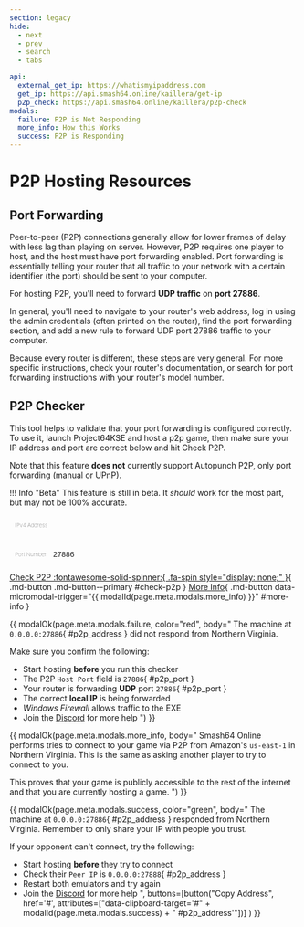 ```yaml
---
section: legacy
hide:
  - next
  - prev
  - search
  - tabs

api:
  external_get_ip: https://whatismyipaddress.com
  get_ip: https://api.smash64.online/kaillera/get-ip
  p2p_check: https://api.smash64.online/kaillera/p2p-check
modals:
  failure: P2P is Not Responding
  more_info: How this Works
  success: P2P is Responding
---
```


# P2P Hosting Resources 
<style>
  .md-input-field {
    align-items: center;
    background-color: var(--md-code-bg-color);
    border-radius: .1rem;
    border: 0 solid;
    box-shadow: var(--md-shadow-z1);
    color: var(--md-default-fg-color);
    display: flex;
    padding: .6rem;
    width: 100%;
  }

  .md-input-field .prefix {
    border: 0 solid;
    flex-shrink: 0;
    font-weight: lighter;
    font-size: .6rem;
    padding-right: .6rem;
  }

  .md-input-field input {
    background-color: var(--md-code-bg-color);
    border: 0 solid;
    color: var(--md-default-fg-color);
    flex-grow: 1;
  }

  .md-input-field .suffix {
    border: 0 solid;
    flex-shrink: 0;
    font-weight: lighter;
    font-size: .6rem;
    padding-left: .6rem;
  }
</style>

## Port Forwarding

Peer-to-peer (P2P) connections generally allow for lower frames of delay with less lag than playing on server. However, P2P requires one player to host, and the host must have port forwarding enabled. Port forwarding is essentially telling your router that all traffic to your network with a certain identifier (the port) should be sent to your computer. 

For hosting P2P, you'll need to forward **UDP traffic** on **port 27886**.

In general, you'll need to navigate to your router's web address, log in using the admin credentials (often printed on the router), find the port forwarding section, and add a new rule to forward UDP port 27886 traffic to your computer.

Because every router is different, these steps are very general. For more specific instructions, check your router's documentation, or search for port forwarding instructions with your router's model number.

## P2P Checker

This tool helps to validate that your port forwarding is configured correctly. To use it, launch Project64KSE and host a p2p game, then make sure your IP address and port are correct below and hit Check P2P.

Note that this feature **does not** currently support Autopunch P2P, only port forwarding (manual or UPnP).

!!! Info "Beta"
    This feature is still in beta. It *should* work for the most part, but may not be 100% accurate.
<p markdown="1">
<div markdown="1">
  <div class="md-input-field" markdown="1">
    <span class="prefix">IPv4 Address</span>
    <input type="text" id="p2p-ipv4">
    <span class="suffix" id="refresh-ip-button" style="display: none;">[:fontawesome-solid-arrows-rotate:](javascript:getIPv4(true))</span>
    <span class="suffix" id="get-ip-button" style="display: none;">[Get IP]({{ page.meta.api.external_get_ip }}){ target='_blank' }</span>
  </div>
<p></p>
  <div class="md-input-field">
    <span class="prefix">Port Number</span>
    <input type="number" id="p2p-port" min="1025" max="65535" value="27886" placeholder="27886">
  </div>
</div>
</p>

[Check P2P :fontawesome-solid-spinner:{ .fa-spin style="display: none;" }](javascript:checkP2P();){ .md-button .md-button--primary #check-p2p }
[More Info](#){ .md-button data-micromodal-trigger="{{ modalId(page.meta.modals.more_info) }}" #more-info }

{{ modalOk(page.meta.modals.failure, color="red", body="
The machine at `0.0.0.0:27886`{ #p2p_address } did not respond from Northern Virginia.

Make sure you confirm the following:

- Start hosting **before** you run this checker
- The P2P `Host Port` field is `27886`{ #p2p_port }
- Your router is forwarding **UDP** port `27886`{ #p2p_port }
- The correct **local IP** is being forwarded
- *Windows Firewall* allows traffic to the EXE
- Join the [Discord](https://discord.gg/ssb64) for more help
") }}

{{ modalOk(page.meta.modals.more_info, body="
Smash64 Online performs tries to connect to your game via P2P from Amazon's `us-east-1`
in Northern Virginia. This is the same as asking another player to try to connect to you.

This proves that your game is publicly accessible to the rest of the internet and that you
are currently hosting a game.
") }}

{{ modalOk(page.meta.modals.success, color="green", body="
The machine at `0.0.0.0:27886`{ #p2p_address } responded from Northern Virginia.
Remember to only share your IP with people you trust.

If your opponent can't connect, try the following:

- Start hosting **before** they try to connect
- Check their `Peer IP` is `0.0.0.0:27888`{ #p2p_address }
- Restart both emulators and try again
- Join the [Discord](https://discord.gg/ssb64) for more help
", buttons=[button("Copy Address", href='#', attributes=["data-clipboard-target='#" + modalId(page.meta.modals.success) + " #p2p_address'"])] ) }}

<script>
  function checkP2P() {
    var button = document.querySelector('#check-p2p span');
    button.style.display = 'inherit';

    var ipv4 = document.getElementById('p2p-ipv4');
    var port = document.getElementById('p2p-port');

    if (isIPv4(ipv4.value) && isValidPort(port.value)) {
      sessionStorage.setItem('p2p-ipv4', ipv4.value);

      fetch('{{ page.meta.api.p2p_check }}', {
        method: 'POST',
        body: JSON.stringify({
          host: ipv4.value || 'self',
          port: port.value || '27886',
          via: '{{ page.canonical_url }}',
        })
      })
      .then(response => response.json())
      .then(data => {
        button.style.display = 'none';
        showResults(port, data);
      })
      .catch(error => console.log(error));
    } else {
      button.style.display = 'none';
      alert$.next("Invalid IP address and/or port.");
    }
  }

  function getIPv4(force) {
    const ipv4 = document.getElementById('p2p-ipv4');
    let cached_ip = sessionStorage.getItem('p2p-ipv4');

    if (!force && isIPv4(cached_ip)) {
      showIpButtons('refresh');
      ipv4.value = cached_ip;
    } else {
      ipv4.value = '';

      fetch('{{ page.meta.api.get_ip }}', {
        method: 'GET',
      })
      .then(response => response.text())
      .then(data => {
        if (isIPv4(data)) {
          showIpButtons('refresh');
          ipv4.value = data;
          sessionStorage.setItem('p2p-ipv4', data);
        } else {
          showIpButtons('get');
        }
      })
      .catch(error => console.log(error));
    }
  }

  function isIPv4(data) {
    return data !== null && data.match(/^((25[0-5]|(2[0-4]|1\d|[1-9]|)\d)\.?\b){4}$/);
  }

  function isValidPort(data) {
    return Number(data) > 1024 && Number(data) < 65535;
  }

  function showIpButtons(which) {
    const get_button = document.getElementById('get-ip-button');
    const refresh_button = document.getElementById('refresh-ip-button');

    if (which == 'refresh') {
      get_button.style.display = 'none';
      refresh_button.style.display = 'inherit';
    } else {
      get_button.style.display = 'inherit';
      refresh_button.style.display = 'none';
    }
  }

  function showResults(port, results) {
    if (results.success) {
      modalId = '{{ modalId(page.meta.modals.success) }}';
    } else {
      modalId = '{{ modalId(page.meta.modals.failure) }}';
    }

    const meta = JSON.parse(results.meta);
    const address = `${meta.host}:${meta.port}`;
    const modal = document.getElementById(modalId);

    modal.querySelectorAll('#p2p_address').forEach((element) => {
      element.innerHTML = address;
    });
    modal.querySelectorAll('#p2p_port').forEach((element) => {
      element.innerHTML = port.value || '27886';
    });

    MicroModal.show(modalId);
    document.querySelector('.md-dialog').style.zIndex = 101;
    modal.querySelector('.md-button--primary').focus();
    modal.querySelector('.md-button--primary').blur();
  }

  getIPv4(false);
</script>
